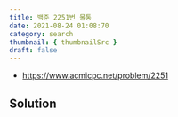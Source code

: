 ```yaml
---
title: 백준 2251번 물통
date: 2021-08-24 01:08:70
category: search
thumbnail: { thumbnailSrc }
draft: false
---
```


- https://www.acmicpc.net/problem/2251

## Solution

```py

```

